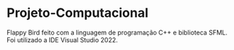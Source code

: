 # Projeto-Computacional
Flappy Bird feito com a linguagem de programação C++ e biblioteca SFML. Foi utilizado a IDE Visual Studio 2022.
